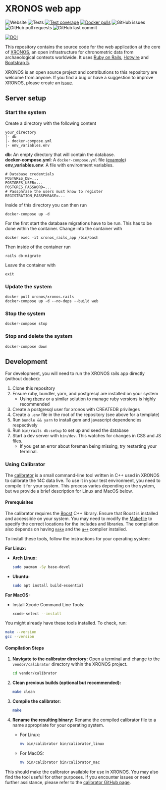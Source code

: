 # XRONOS web app
![Website](https://img.shields.io/website?url=https%3A%2F%2Fxronos.ch)
![Tests](https://github.com/xronos-ch/xronos.rails/actions/workflows/verify.yml/badge.svg)
[![Test coverage](https://codecov.io/gh/xronos-ch/xronos.rails/branch/master/graph/badge.svg?token=0E7SVSFTVI)](https://codecov.io/gh/xronos-ch/xronos.rails)
[![Docker pulls](https://img.shields.io/docker/pulls/xronos/xronos.rails)](https://hub.docker.com/r/xronos/xronos.rails/)
![GitHub issues](https://img.shields.io/github/issues/xronos-ch/xronos.rails)
![GitHub pull requests](https://img.shields.io/github/issues-pr/xronos-ch/xronos.rails)
![GitHub last commit](https://img.shields.io/github/last-commit/xronos-ch/xronos.rails)

[![DOI](https://zenodo.org/badge/190144724.svg)](https://zenodo.org/doi/10.5281/zenodo.13138531)

This repository contains the source code for the web application at the core of [XRONOS](https://xronos.ch), an open infrastructure for chronometric data from archaeological contexts worldwide.
It uses [Ruby on Rails](https://rubyonrails.org/), [Hotwire](https://hotwired.dev/) and [Bootstrap 5](https://getbootstrap.com/).

XRONOS is an open source project and contributions to this repository are welcome from anyone.
If you find a bug or have a suggestion to improve XRONOS, please create an [issue](https://github.com/xronos-ch/xronos.rails/issues).

## Server setup

### Start the system

Create a directory with the following content

```
your_directory
|- db
|- docker-compose.yml
|- env_variables.env
```

**db**: An empty directory that will contain the database.  
**docker-compose.yml**: A `docker-compose.yml` file ([example](https://github.com/xronos-ch/xronos.rails/blob/f4049a7eb0ee2a6311a72ef5616e4692aa2cad52/docker-compose.yml))  
**env_variables.env**: A file with environment variables.

```
# Database credentials
POSTGRES_DB=...
POSTGRES_USER=...
POSTGRES_PASSWORD=...
# Passphrase the users must know to register
REGISTRATION_PASSPHRASE=...
```

Inside of this directory you can then run

```
docker-compose up -d
```

For the first start the database migrations have to be run. This has to be done within the container. Change into the container with

```
docker exec -it xronos_rails_app /bin/bash
```

Then inside of the container run

```
rails db:migrate
```

Leave the container with

```
exit
```

### Update the system

```
docker pull xronos/xronos.rails
docker-compose up -d --no-deps --build web
```

### Stop the system

```
docker-compose stop
```

### Stop and delete the system

```
docker-compose down
```

## Development

For development, you will need to run the XRONOS rails app directly (without docker):

1. Clone this repository
2. Ensure ruby, bundler, yarn, and postgresql are installed on your system
    * Using [rbenv](https://github.com/rbenv/rbenv) or a similar solution to manage ruby versions is highly recommended
3. Create a postgresql user for xronos with CREATEDB privileges
4. Create a `.env` file in the root of the repository (see above for a template)
5. Run `bundle && yarn` to install gem and javascript dependencies respectively
6. Run `bin/rails db:setup` to set up and seed the database
7. Start a dev server with `bin/dev`. This watches for changes in CSS and JS files.
    * If you get an error about foreman being missing, try restarting your terminal.

### Using Calibrator

The [calibrator](https://github.com/ISAAKiel/calibrator) is a small command-line tool written in C++ used in XRONOS to calibrate the 14C data live. To use it in your test environment, you need to compile it for your system. This process varies depending on the system, but we provide a brief description for Linux and MacOS below.

#### Prerequisites

The calibrator requires the [Boost](https://www.boost.org) C++ library. Ensure that Boost is installed and accessible on your system. You may need to modify the [Makefile](vendor/calibrator/Makefile) to specify the correct locations for the includes and libraries. The compilation also depends on having [`make`](http://en.wikipedia.org/wiki/Make_%28software%29) and the [`g++`](https://en.wikipedia.org/wiki/GNU_Compiler_Collection) compiler installed.

To install these tools, follow the instructions for your operating system:

**For Linux:**
- **Arch Linux:** 
  ```sh
  sudo pacman -Sy base-devel
  ```
- **Ubuntu:**
  ```sh
  sudo apt install build-essential
  ```

**For MacOS:**
- Install Xcode Command Line Tools:
  ```sh
  xcode-select --install
  ```

You might already have these tools installed. To check, run:

```sh
make --version
gcc --version
```

#### Compilation Steps

1. **Navigate to the calibrator directory:**
   Open a terminal and change to the `vendor/calibrator` directory within the XRONOS project.
   ```sh
   cd vendor/calibrator
   ```

2. **Clean previous builds (optional but recommended):**
   ```sh
   make clean
   ```

3. **Compile the calibrator:**
   ```sh
   make
   ```

4. **Rename the resulting binary:**
   Rename the compiled calibrator file to a name appropriate for your operating system.
   - For Linux:
     ```sh
     mv bin/calibrator bin/calibrator_linux
     ```
   - For MacOS:
     ```sh
     mv bin/calibrator bin/calibrator_mac
     ```

This should make the calibrator available for use in XRONOS. You may also find the tool useful for other purposes. If you encounter issues or need further assistance, please refer to the [calibrator GitHub page](https://github.com/ISAAKiel/calibrator).
